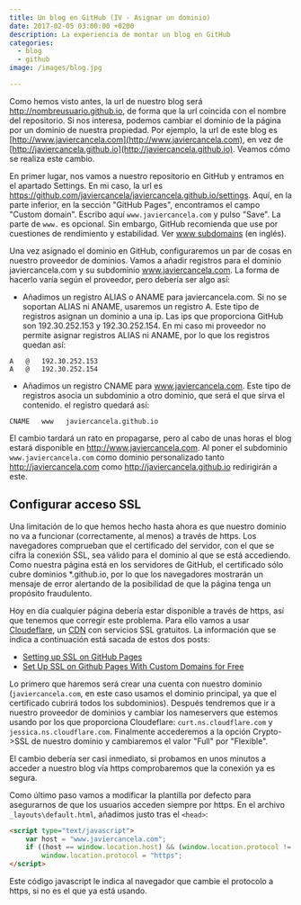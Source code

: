```yaml
---
title: Un blog en GitHub (IV - Asignar un dominio)
date: 2017-02-05 03:00:00 +0200
description: La experiencia de montar un blog en GitHub
categories:
  - blog
  - github
image: /images/blog.jpg

---
```

Como hemos visto antes, la url de nuestro blog será http://nombreusuario.github.io, de forma que la url coincida con el nombre del repositorio. Si nos interesa, podemos cambiar el dominio de la página por un dominio de nuestra propiedad. Por ejemplo, la url de este blog es [http://www.javiercancela.com](http://www.javiercancela.com), en vez de [http://javiercancela.github.io](http://javiercancela.github.io). Veamos cómo se realiza este cambio.

En primer lugar, nos vamos a nuestro repositorio en GitHub y entramos en el apartado Settings. En mi caso, la url es https://github.com/javiercancela/javiercancela.github.io/settings. Aquí, en la parte inferior, en la sección "GitHub Pages", encontramos el campo "Custom domain". Escribo aquí `www.javiercancela.com` y pulso "Save". La parte de `www.` es opcional. Sin embargo, GitHub recomienda que use por cuestiones de rendimiento y estabilidad. Ver [www subdomains](https://help.github.com/articles/about-supported-custom-domains/#www-subdomains) (en inglés).

Una vez asignado el dominio en GitHub, configuraremos un par de cosas en nuestro proveedor de dominios. Vamos a añadir registros para el dominio javiercancela.com y su subdominio www.javiercancela.com. La forma de hacerlo varía según el proveedor, pero debería ser algo así:
* Añadimos un registro ALIAS o ANAME para javiercancela.com. Si no se soportan ALIAS ni ANAME, usaremos un registro A. Este tipo de registros asignan un dominio a una ip. Las ips que proporciona GitHub son 192.30.252.153 y 192.30.252.154. En mi caso mi proveedor no permite asignar registros ALIAS ni ANAME, por lo que los registros quedan así:
```
A   @   192.30.252.153
A   @   192.30.252.154
```
* Añadimos un registro CNAME para www.javiercancela.com. Este tipo de registros asocia un subdominio a otro dominio, que será el que sirva el contenido. el registro quedará así:
```
CNAME   www   javiercancela.github.io
```

El cambio tardará un rato en propagarse, pero al cabo de unas horas el blog estará disponible en http://www.javiercancela.com. Al poner el subdominio `www.javiercancela.com` como dominio personalizado tanto http://javiercancela.com como http://javiercancela.github.io redirigirán a este.

## Configurar acceso SSL
Una limitación de lo que hemos hecho hasta ahora es que nuestro dominio no va a funcionar (correctamente, al menos) a través de https. Los navegadores comprueban que el certificado del servidor, con el que se cifra la conexión SSL, sea válido para el dominio al que se está accediendo. Como nuestra página está en los servidores de GitHub, el certificado sólo cubre dominios *.github.io, por lo que los navegadores mostrarán un mensaje de error alertando de la posibilidad de que la página tenga un propósito fraudulento. 

Hoy en día cualquier página debería estar disponible a través de https, así que tenemos que corregir este problema. Para ello vamos a usar [Cloudeflare](https://www.cloudflare.com), un [CDN](https://es.wikipedia.org/wiki/Red_de_entrega_de_contenidos) con servicios SSL gratuitos. La información que se indica a continuación está sacada de estos dos posts:
* [Setting up SSL on GitHub Pages](https://blog.keanulee.com/2014/10/11/setting-up-ssl-on-github-pages.html)
* [Set Up SSL on Github Pages With Custom Domains for Free](https://sheharyar.me/blog/free-ssl-for-github-pages-with-custom-domains/)

Lo primero que haremos será crear una cuenta con nuestro dominio (`javiercancela.com`, en este caso usamos el dominio principal, ya que el certificado cubrirá todos los subdominios). Después tendremos que ir a nuestro proveedor de dominios y cambiar los nameservers que estemos usando por los que proporciona Cloudeflare: `curt.ns.cloudflare.com` y `jessica.ns.cloudflare.com`. Finalmente accederemos a la opción Crypto->SSL de nuestro dominio y cambiaremos el valor "Full" por "Flexible".

El cambio debería ser casi inmediato, si probamos en unos minutos a acceder a nuestro blog vía https comprobaremos que la conexión ya es segura. 

Como último paso vamos a modificar la plantilla por defecto para asegurarnos de que los usuarios acceden siempre por https. En el archivo `_layouts\default.html`, añadimos justo tras el `<head>`:
```html
<script type="text/javascript">
    var host = "www.javiercancela.com";
    if ((host == window.location.host) && (window.location.protocol != "https:"))
        window.location.protocol = "https";
</script>
```
Este código javascript le indica al navegador que cambie el protocolo a https, si no es el que ya está usando. 

